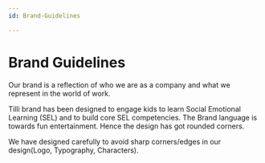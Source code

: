 ```yaml
---
id: Brand-Guidelines

---
```


# Brand Guidelines

Our brand is a reflection of who we are as a company and what we represent in the world of work.

Tilli brand has been designed to engage kids to learn Social Emotional Learning (SEL) and to build core SEL competencies.
The Brand language is towards fun entertainment. Hence the design has got rounded corners.
 
We have designed carefully to avoid sharp corners/edges in our design(Logo, Typography, Characters).


